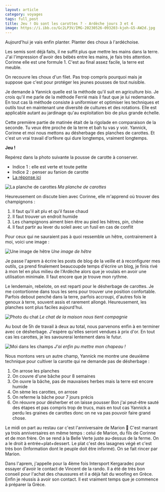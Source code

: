 ```yaml
---
layout: article 
category: voyages
tags: full_post
title: Jeu ! Où sont les carottes ? - Ardèche jours 3 et 4
image: https://i.ibb.co/Gc2LP3V/IMG-20230526-093203-kjoh-G5-AW2d.jpg
---
```


Aujourd'hui je vais enfin planter. Planter des choux à l'ardéchoise.

<!--more-->
Les semis sont déjà faits, il ne suffit plus que mettre les mains dans la terre. J'ai l'impression d'avoir des bébés entre les mains, je fais très attention. Corinne elle est une formule 1. 
C'est au final assez facile, la terre est meuble. 

On recouvre les choux d'un filet. Pas trop compris pourquoi mais je suppose que c'est pour protéger les jeunes pousses de tout nuisible. 

Je demande à Yannick quelle est la méthode qu'il suit en agriculture bio. Je crois qu'il me parle de la méthode Ferrié mais il faut que je lui redemande. En tout cas là méthode consiste à uniformiser et optimiser les techniques et outils tout en maintenant une diversité de cultures et des rotations. Elle est applicable autant au jardinage qu'au exploitation bio de plus grande échelle. 

Cette première partie de matinée était de la rigolade en comparaison de la seconde. Tu veux être proche de la terre et bah tu vas y voir. Yannick, Corinne et moi nous mettons au désherbage des planches de carottes. Et c'est un vrai travail d'orfèvre qui dure longtemps, vraiment longtemps. 

**Jeu !**

Repérez dans la photo suivante la pousse de carotte à conserver. 
- Indice 1 : elle est verte et toute petite
- Indice 2 : penser au fanion de carotte
- [La réponse ici](https://i.ibb.co/gzXXMCR/IMG-20230526-101658-DMS6k-ZP08-D-Njvmvzu89l.jpg)

![La planche de carottes](https://i.ibb.co/vsTD8ws/IMG-20230526-101658-DMS6k-ZP08-D.jpg)
_Ma planche de carottes_

Heureusement on discute bien avec Corinne, elle m'apprend où trouver des champignons : 
1. Il faut qu'il ait plu et qu'il fasse chaud
2. Il faut trouver un endroit humide
3. Les champignons aiment bien être au pied les hêtres, pin, chêne 
4. Il faut partir au lever du soleil avec un fusil en cas de conflit

Pour ceux qui ne sauraient pas à quoi ressemble un hêtre, contrairement à moi, voici une image :

![Une image de hêtre](https://upload.wikimedia.org/wikipedia/commons/thumb/e/e4/Fagus-sylvatica-cansiglio-forest-italy.jpg/450px-Fagus-sylvatica-cansiglio-forest-italy.jpg)
_Une image de hêtre_
 
Je passe l'aprem à écrire les posts de blog de la veille et à reconfigurer mes outils, ça prend finalement beaucoupde temps d'écrire un blog, je finis rivé à mon tel en plus milieu de l'Ardèche alors que je voulais en avoir une utilisation minimale. Il faut encore que je trouve mon rythme. 

Le lendemain, rebelote, on est reparti pour le désherbage de carottes. Je me contortionne dans tous les sens pour trouver une position confortable. Parfois debout penché dans la terre, parfois accroupi, d'autres fois le genoux à terre, souvent assis et rarement allongé. 
Heureusement, les planches sont plus faciles aujourd'hui. 

![Photo du chat](https://i.ibb.co/Gc2LP3V/IMG-20230526-093203-kjoh-G5-AW2d.jpg)
_Le chat de la maison nous tient compagnie_

Au bout de 5h de travail à deux au total, nous parvenons enfin à en terminer avec ce désherbage. J'espère qu'elles seront vendues à prix d'or. En tout cas les carottes, je les savourerai lentement dans le futur. 

![Moi dans les champs](https://i.ibb.co/ZS4c5WB/IMG-20230526-111833-Vc8hb-Rn-Y1r.jpg)
_J'ai enfin pu mettre mon chapeau !_

Nous montons vers un autre champ, Yannick me montre une deuxième technique pour cultiver la carotte qui ne demande pas de désherbage :
1. On arrose les planches 
2. On couvre d'une bâche pour 8 semaines
3. On ouvre la bâche, pas de mauvaises herbes mais la terre est encore humide
4. On sème les carottes, on arrose
5. On referme la bâche pour 7 jours précis 
6. On réouvre pour désherber et on laisse pousser
Bon j'ai peut-être sauté des étapes et pas compris trop de trucs, mais en tout cas Yannick a perdu les graines de carottes donc on ne va pas pouvoir faire grand chose. 

Le midi on part au restau car c'est l'anniversaire de Marion 🎂 C'est marrant ya trois anniversaires en même temps : celui de Marion, du fils de Corinne et de mon frère. 
On se rend à la Belle Verte juste au-dessus de la ferme. On a le droit à entrée+plat+dessert. Le plat c'est des lasagnes végé et c'est très bon (Information dont le peuple doit être informé). On se fait rincer par Marion. 

Dans l'aprem, j'appelle pour la 4ème fois Intersport Kergaradec pour essayer d'avoir le contact de Vincent de la rando. Il a été de très bon conseil pour l'achat des chaussures et il a déjà fait du woofing en Grèce. Enfin je réussis à avoir son contact. Il est vraiment temps que je commence à préparer la Grèce. 